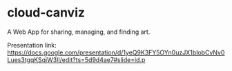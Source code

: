 # cloud-canviz
A Web App for sharing, managing, and finding art.

Presentation link:
https://docs.google.com/presentation/d/1yeQ9K3FY5OYn0uzJX1bIobCvNv0Lues3tgqKSqjW3lI/edit?ts=5d9d4ae7#slide=id.p
